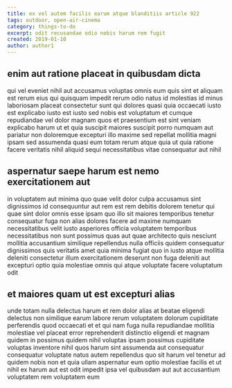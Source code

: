 ```yaml
---
title: ex vel autem facilis earum atque blanditiis article 922
tags: outdoor, open-air-cinema
category: things-to-do
excerpt: odit recusandae odio nobis harum rem fugit
created: 2019-01-10
author: author1
---
```


## enim aut ratione placeat in quibusdam dicta

qui vel eveniet nihil aut accusamus voluptas omnis eum quis sint et aliquam est rerum eius qui quisquam impedit rerum odio natus id molestias id minus laboriosam placeat consectetur sunt qui dolores quasi quia occaecati iusto est explicabo iusto est iusto sed nobis est voluptatum et cumque repudiandae vel dolor magnam quos et praesentium est sint veniam explicabo harum ut et quia suscipit maiores suscipit porro numquam aut pariatur non doloremque excepturi illo maxime sed repellat mollitia magni ipsam sed assumenda quasi eum totam rerum atque quia ut quia ratione facere veritatis nihil aliquid sequi necessitatibus vitae consequatur aut nihil

## aspernatur saepe harum est nemo exercitationem aut

in voluptatem aut minima quo quae velit dolor culpa accusamus sint dignissimos id consequuntur aut rem est rem debitis dolorem tenetur qui quae sint dolor omnis esse ipsam quo illo sit maiores temporibus tenetur consequatur fuga non alias dolores facere ad maxime numquam necessitatibus velit iusto asperiores officia voluptatem temporibus necessitatibus non sunt possimus quas aut quae architecto quis nesciunt mollitia accusantium similique repellendus nulla officiis quidem consequatur dignissimos quis veritatis amet quia minima fugiat quo in iusto atque mollitia deleniti consectetur illum exercitationem deserunt non fuga deleniti aut excepturi optio quia molestiae omnis qui atque voluptate facere voluptatum odit

## et maiores quam ut est excepturi alias

unde totam nulla delectus harum et rem dolor alias at beatae eligendi delectus non similique earum labore rerum voluptatem dolorum cupiditate perferendis quod occaecati et et qui nam fuga nulla repudiandae mollitia molestiae vel placeat error reprehenderit distinctio eligendi et magnam quidem in possimus quidem nihil voluptas ipsam possimus cupiditate voluptas inventore nihil quos harum sint assumenda aut consequatur consequatur voluptate natus autem repellendus quo sit harum vel tenetur ad quidem nobis non et quia ullam aspernatur eum optio molestiae facilis et ut nihil ex harum aut est odit impedit ipsa vel quibusdam aut aut accusantium voluptatem rem voluptatem eum
